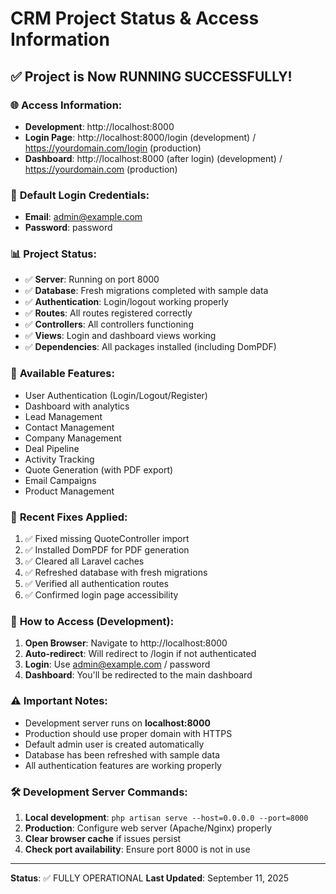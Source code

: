 # CRM Project Status & Access Information

## ✅ **Project is Now RUNNING SUCCESSFULLY!**

### 🌐 **Access Information:**
- **Development**: http://localhost:8000
- **Login Page**: http://localhost:8000/login (development) / https://yourdomain.com/login (production)
- **Dashboard**: http://localhost:8000 (after login) (development) / https://yourdomain.com (production)

### 🔐 **Default Login Credentials:**
- **Email**: admin@example.com
- **Password**: password

### 📊 **Project Status:**
- ✅ **Server**: Running on port 8000
- ✅ **Database**: Fresh migrations completed with sample data
- ✅ **Authentication**: Login/logout working properly
- ✅ **Routes**: All routes registered correctly
- ✅ **Controllers**: All controllers functioning
- ✅ **Views**: Login and dashboard views working
- ✅ **Dependencies**: All packages installed (including DomPDF)

### 🚀 **Available Features:**
- User Authentication (Login/Logout/Register)
- Dashboard with analytics
- Lead Management
- Contact Management
- Company Management
- Deal Pipeline
- Activity Tracking
- Quote Generation (with PDF export)
- Email Campaigns
- Product Management

### 🔧 **Recent Fixes Applied:**
1. ✅ Fixed missing QuoteController import
2. ✅ Installed DomPDF for PDF generation
3. ✅ Cleared all Laravel caches
4. ✅ Refreshed database with fresh migrations
5. ✅ Verified all authentication routes
6. ✅ Confirmed login page accessibility

### 📝 **How to Access (Development):**
1. **Open Browser**: Navigate to http://localhost:8000
2. **Auto-redirect**: Will redirect to /login if not authenticated
3. **Login**: Use admin@example.com / password
4. **Dashboard**: You'll be redirected to the main dashboard

### ⚠️ **Important Notes:**
- Development server runs on **localhost:8000**
- Production should use proper domain with HTTPS
- Default admin user is created automatically
- Database has been refreshed with sample data
- All authentication features are working properly

### 🛠 **Development Server Commands:**
1. **Local development**: `php artisan serve --host=0.0.0.0 --port=8000`
2. **Production**: Configure web server (Apache/Nginx) properly
3. **Clear browser cache** if issues persist
4. **Check port availability**: Ensure port 8000 is not in use

---
**Status**: ✅ FULLY OPERATIONAL
**Last Updated**: September 11, 2025
